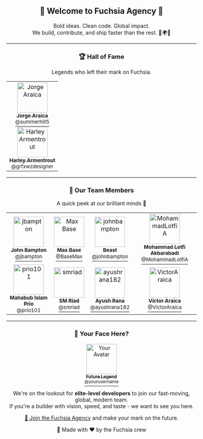 <h2 align="center">🚀 Welcome to Fuchsia Agency 👾</h2>

<p align="center">
  Bold ideas. Clean code. Global impact. <br />
  We build, contribute, and ship faster than the rest. 🔧🌍💡
</p>

---

<div align="center">
  <h3>🏆 Hall of Fame</h3>
  <p>
    Legends who left their mark on Fuchsia.
  </p>
</div>

<table align="center">
  <tr>
    <td align="center">
      <a href="https://github.com/summerhill5">
        <img src="https://avatars.githubusercontent.com/u/42298149?v=4" width="80" alt="Jorge Araica" title="Jorge Araica" /><br />
        <sub><b>Jorge Araica</b></sub><br />
        <sup>@summerhill5</sup>
      </a>
    </td>
  </tr>
  <tr>
    <td align="center">
      <a href="https://github.com/grfxwzdesigner">
        <img src="https://avatars.githubusercontent.com/u/33774837?v=4" width="80" alt="Harley Armentrout" title="Harley Armentrout" /><br />
        <sub><b>Harley Armentrout</b></sub><br />
        <sup>@grfxwzdesigner</sup>
      </a>
    </td>
  </tr>
</table>

---

<div align="center">
  <h3>👥 Our Team Members</h3>
  <p>
    A quick peek at our brilliant minds 💫
  </p>
</div>

<table align="center">
  <tr>
    <td align="center">
      <a href="https://github.com/jbampton">
        <img src="https://avatars.githubusercontent.com/u/418747?v=4" width="80" alt="jbampton" title="jbampton" /><br />
        <sub><b>John Bampton</b></sub><br />
        <sup>@jbampton</sup>
      </a>
    </td>
    <td align="center">
      <a href="https://github.com/BaseMax">
        <img src="https://avatars.githubusercontent.com/u/2658040?v=4" width="80" alt="Max Base" title="Max Base" /><br />
        <sub><b>Max Base</b></sub><br />
        <sup>@BaseMax</sup>
      </a>
    </td>
    <td align="center">
      <a href="https://github.com/johnbampton">
        <img src="https://avatars.githubusercontent.com/u/20361754?v=4" width="80" alt="johnbampton" title="johnbampton" /><br />
        <sub><b>Beast</b></sub><br />
        <sup>@johnbampton</sup>
      </a>
    </td>
    <td align="center">
      <a href="https://github.com/MohammadLotfiA">
        <img src="https://avatars.githubusercontent.com/u/87372623?v=4" width="80" alt="MohammadLotfiA" title="MohammadLotfiA" /><br />
        <sub><b>Mohammad Lotfi Akbarabadi</b></sub><br />
        <sup>@MohammadLotfiA</sup>
      </a>
    </td>
  </tr>
  <tr>
    <td align="center">
      <a href="https://github.com/prio101">
        <img src="https://avatars.githubusercontent.com/u/3279809?v=4" width="80" alt="prio101" title="prio101" /><br />
        <sub><b>Mahabub Islam Prio</b></sub><br />
        <sup>@prio101</sup>
      </a>
    </td>
    <td align="center">
      <a href="https://github.com/smriad">
        <img src="https://avatars.githubusercontent.com/u/21966124?v=4" width="80" alt="smriad" title="smriad" /><br />
        <sub><b>SM Riad</b></sub><br />
        <sup>@smriad</sup>
      </a>
    </td>
    <td align="center">
      <a href="https://github.com/ayushrana182">
        <img src="https://avatars.githubusercontent.com/u/43984189?v=4" width="80" alt="ayushrana182" title="ayushrana182" /><br />
        <sub><b>Ayush Rana</b></sub><br />
        <sup>@ayushrana182</sup>
      </a>
    </td>
    <td align="center">
      <a href="https://github.com/VictorAraica">
        <img src="https://avatars.githubusercontent.com/u/52689572?v=4" width="80" alt="VictorAraica" title="VictorAraica" /><br />
        <sub><b>Víctor Araica</b></sub><br />
        <sup>@VictorAraica</sup>
      </a>
    </td>
  </tr>
</table>

---

<div align="center">
  <h3>🌟 Your Face Here?</h3>
  <p>
    <a href="https://github.com/fuchsia-agency/.github/issues/new?template=join-team.yml">
      <img src="https://avatars.githubusercontent.com/u/0?v=4" width="80" alt="Your Avatar" title="Your Avatar" /><br />
      <sub><b>Future Legend</b></sub><br />
      <sup>@yourusername</sup>
    </a>
  </p>
  <p>
    We're on the lookout for <strong>elite-level developers</strong> to join our fast-moving, global, modern team. <br />
    If you're a builder with vision, speed, and taste - we want to see you here. 
  </p>
  <p>
    <a href="https://github.com/fuchsia-agency/.github/issues/new?template=join-team.yml">👾 Join the Fuchsia Agency</a> and make your mark on the future.
  </p>
</div>

<p align="center">🎨 Made with ❤️ by the Fuchsia crew</p>
